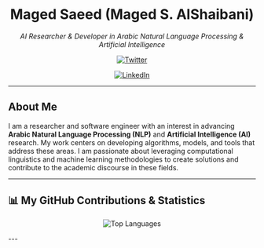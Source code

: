 <div align="center">
  <a href="https://github.com/MagedSaeed">
  </a>
</div>

<h1 align="center">Maged Saeed (Maged S. AlShaibani)</h1>
<p align="center">
  <em>AI Researcher & Developer in Arabic Natural Language Processing & Artificial Intelligence</em>
</p>
<p align="center">
  <a href="https://twitter.com/_MagedSaeed_"><img src="https://img.shields.io/badge/Twitter-%231DA1F2.svg?style=for-the-badge&logo=Twitter&logoColor=white" alt="Twitter"/></a>
</p>
<p align="center">
  <a href="https://www.linkedin.com/in/maged-saeed-2948591b4/)"><img src="https://img.shields.io/badge/LinkedIn-%231DA1F2.svg?style=for-the-badge&logo=LinkedIn&logoColor=white" alt="LinkedIn"/></a>
</p>

---

## About Me

I am a researcher and software engineer with an interest in advancing **Arabic Natural Language Processing (NLP)** and **Artificial Intelligence (AI)** research. My work centers on developing algorithms, models, and tools that address these areas. I am passionate about leveraging computational linguistics and machine learning methodologies to create solutions and contribute to the academic discourse in these fields.

---

## 📊 My GitHub Contributions & Statistics

<p align="center">
  <img src="https://github-readme-stats.vercel.app/api/top-langs/?username=MagedSaeed&layout=compact&langs_count=10&theme=merko&hide_border=true" alt="Top Languages" />
  <br/>
  </p>
---

